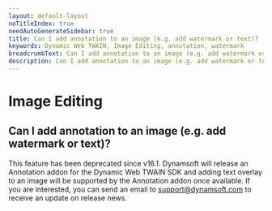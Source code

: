 ```yaml
---
layout: default-layout
noTitleIndex: true
needAutoGenerateSidebar: true
title: Can I add annotation to an image (e.g. add watermark or text)?
keywords: Dynamic Web TWAIN, Image Editing, annotation, watermark
breadcrumbText: Can I add annotation to an image (e.g. add watermark or text)?
description: Can I add annotation to an image (e.g. add watermark or text)?
---
```


# Image Editing

## Can I add annotation to an image (e.g. add watermark or text)?

This feature has been deprecated since v16.1. Dynamsoft will release an Annotation addon for the Dynamic Web TWAIN SDK and adding text overlay to an image will be supported by the Annotation addon once available. If you are interested, you can send an email to <a href="mailto:support@dynamsoft.com">support@dynamsoft.com</a> to receive an update on release news.
